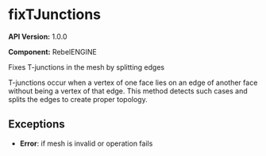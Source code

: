 # fixTJunctions

**API Version:** 1.0.0

**Component:** RebelENGINE

Fixes T-junctions in the mesh by splitting edges

T-junctions occur when a vertex of one face lies on an edge of another face
without being a vertex of that edge. This method detects such cases and
splits the edges to create proper topology.

## Exceptions

- **Error**: if mesh is invalid or operation fails

